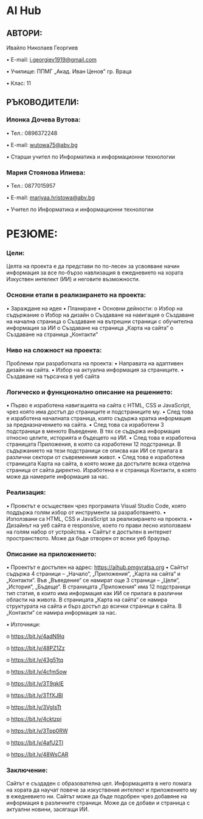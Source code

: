 # AI Hub
## АВТОРИ:
Ивайло Николаев Георгиев

•	E-mail: i.georgiev1919@gmail.com

•	Училище: ППМГ „Акад. Иван Ценов” гр. Враца

•	Клас: 11

## РЪКОВОДИТЕЛИ:
### Илонка Дочева Вутова:

•	Тел.: 0896372248

•	E-mail: wutowa75@abv.bg

•	Старши учител по Информатика и информационни технологии

### Мария Стоянова Илиева:

•	Тел.: 0877015957

•	E-mail: mariyaa.hristowa@abv.bg

•	Учител по Информатика и информационни технологии

# РЕЗЮМЕ:
### Цели:
Целта на проекта е да представи по по-лесен за усвояване начин информация за все по-бързо навлизащия в ежедневието на хората Изкуствен интелект (ИИ) и неговите възможности.
### Основни етапи в реализирането на проекта:
•	Зараждане на идея
•	Планиране
•	Основни дейности:
o	Избор на съдържание
o	Избор на дизайн
o	Създаване на навигация
o	Създаване на начална страница
o	Създаване на вътрешни страници с обучителна информация за ИИ
o	Създаване на страница „Карта на сайта“
o	Създаване на страница „Контакти“

### Ниво на сложност на проекта:
Проблеми при разработката на проекта:
•	Направата на адаптивен дизайн на сайта.
•	Избор на актуална информация за страниците.
•	Създаване на търсачка в уеб сайта

### Логическо и функционално описание на решението:
•	Първо е изработена навигацията на сайта с HTML, CSS и JavaScript, чрез която има достъп до страниците и подстраниците му.
•	След това е изработена началната страница, която съдържа кратка информация за предназначението на сайта.
•	След това са изработени 3 подстраници в менюто Въведение. В тях се съдържа информация относно целите, историята и бъдещето на ИИ.
•	След това е изработена страницата Приложения, в която са изработени 12 подстраници. В съдържанието на тези подстраници се описва как ИИ се прилага в различни сектори от съвременния живот.
•	След това е изработена страницата Карта на сайта, в която може да достъпите всяка отделна страница от сайта директно. Изработена е и страница Контакти, в която може да намерите информация за нас.
### Реализация:
•	Проектът е осъществен чрез програмата Visual Studio Code, която поддържа голям избор от инструменти за разработването. 
•	Използвани са HTML, CSS и JavaScript за реализирането на проекта.
•	Дизайнът на уеб сайта е responsive, което го прави лесно използваем на голям набор от устройства.
•	Сайтът е достъпен в интернет пространството. Може да бъде отворен от всеки уеб браузър.
### Описание на приложението:
•	Проектът е достъпен на адрес: https://aihub.pmgvratsa.org
•	Сайтът съдържа 4 страници – „Начало“, „Приложения“, „Карта на сайта“ и „Контакти“. Във „Въведение“ се намират още 3 страници – „Цели“, „История“, „Бъдеще“. В страницата „Приложения“ има 12 подстраници тип статия, в които има информация как ИИ се прилага в различни области на живота. В страницата „Карта на сайта“ се намира структурата на сайта и бърз достъп до всички страници в сайта. В „Контакти“ се намира информация за нас.

•	Източници:

o	https://bit.ly/4adN9lq

o	https://bit.ly/48PZ1Zz

o	https://bit.ly/43g51tq

o	https://bit.ly/4cfmSow

o	https://bit.ly/3T9qkIE

o	https://bit.ly/3TfXJBl

o	https://bit.ly/3VgIsTt

o	https://bit.ly/4cktzpi

o	https://bit.ly/3Tpp0RW

o	https://bit.ly/4afU2Tl

o	https://bit.ly/48WsCAR


### Заключение:
Сайтът е създаден с образователна цел. Информацията в него помага на хората да научат повече за изкуствения интелект и приложението му в ежедневието ни. Сайтът може да бъде подобрен чрез добавяне на информация в различните страници. Може да се добави и страница с актуални новини, засягащи ИИ.
